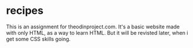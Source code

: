 # recipes

This is an assignment for theodinproject.com.
It's a basic website made with only HTML, as a way to learn HTML.
But it will be revisted later, when i get some CSS skills going.